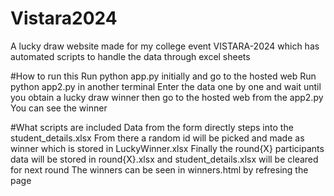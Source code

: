# Vistara2024
A lucky draw website made for my college event VISTARA-2024 which has automated scripts to handle the data through excel sheets

#How to run this
Run python app.py initially and go to the hosted web
Run python app2.py in another terminal
Enter the data one by one and wait until you obtain a lucky draw winner
then go to the hosted web from the app2.py
You can see the winner 

#What scripts are included
Data from the form directly steps into the student_details.xlsx 
From there a random id will be picked and made as winner which is stored in LuckyWinner.xlsx
Finally the round{X} participants data will be stored in round{X}.xlsx and student_details.xlsx will be cleared for next round
The winners can be seen in winners.html by refresing the page
